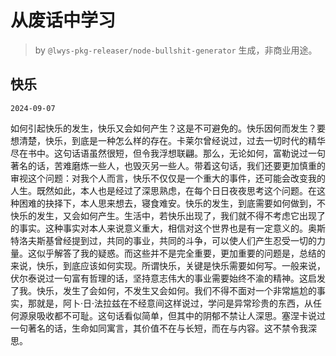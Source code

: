 # 从废话中学习

> by `@lwys-pkg-releaser/node-bullshit-generator` 生成，非商业用途。

## 快乐

`2024-09-07`

如何引起快乐的发生，快乐又会如何产生？这是不可避免的。快乐因何而发生？要想清楚，快乐，到底是一种怎么样的存在。卡莱尔曾经说过，过去一切时代的精华尽在书中。这句话语虽然很短，但令我浮想联翩。那么，无论如何，富勒说过一句著名的话，苦难磨炼一些人，也毁灭另一些人。带着这句话，我们还要更加慎重的审视这个问题：对我个人而言，快乐不仅仅是一个重大的事件，还可能会改变我的人生。既然如此，本人也是经过了深思熟虑，在每个日日夜夜思考这个问题。在这种困难的抉择下，本人思来想去，寝食难安。快乐的发生，到底需要如何做到，不快乐的发生，又会如何产生。生活中，若快乐出现了，我们就不得不考虑它出现了的事实。这种事实对本人来说意义重大，相信对这个世界也是有一定意义的。奥斯特洛夫斯基曾经提到过，共同的事业，共同的斗争，可以使人们产生忍受一切的力量。这似乎解答了我的疑惑。而这些并不是完全重要，更加重要的问题是，总结的来说，快乐，到底应该如何实现。所谓快乐，关键是快乐需要如何写。一般来说，伏尔泰说过一句富有哲理的话，坚持意志伟大的事业需要始终不渝的精神。这启发了我。快乐，发生了会如何，不发生又会如何。我们不得不面对一个非常尴尬的事实，那就是，阿卜·日·法拉兹在不经意间这样说过，学问是异常珍贵的东西，从任何源泉吸收都不可耻。这句话看似简单，但其中的阴郁不禁让人深思。塞涅卡说过一句著名的话，生命如同寓言，其价值不在与长短，而在与内容。这不禁令我深思。